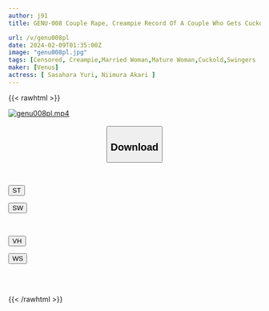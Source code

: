 ```yaml
---
author: j91
title: GENU-008 Couple Rape, Creampie Record Of A Couple Who Gets Cuckolded And Crazy

url: /v/genu008pl
date: 2024-02-09T01:35:00Z
image: "genu008pl.jpg"
tags: [Censored, Creampie,Married Woman,Mature Woman,Cuckold,Swingers	]
maker: [Venus]
actress: [ Sasahara Yuri, Niimura Akari ]
---
```



{{< rawhtml >}}

<div class="video" data-videoid="6xMXQD8ebOtlQv">
    <a href="javascript:;">
        <img src="/v/genu008pl/genu008pl.jpg" width="WIDTH" height="HEIGHT" alt="genu008pl.mp4" loading="lazy">
    </a>
</div>

<script type="text/javascript" src="https://j91.asia/asset/on-demand-st.js"></script>

<br>
  <link rel="stylesheet" href="https://j91.asia/asset/bs5.css">
  
  <center>
  <button class="btn btn-primary" type="button" data-bs-toggle="collapse" data-bs-target=".multi-collapse" aria-expanded="false" aria-controls="multiCollapseExample1 multiCollapseExample2"><h2>Download</h2></button></center>
</p>
<div class="row">
  <div class="col">
    <div class="collapse multi-collapse" id="multiCollapseExample1">
      <div class="card card-body">
	      	      <br>
<div class="buttons">  
<p><a href="https://streamtape.to/v/6xMXQD8ebOtlQv" target="_blank"><button class="btn-hover color-3"><i class="fa fa-download"></i> ST</button></a></p>
<p><a href="https://flaswish.com/ba2x51gbcjo0" target="_blank"><button class="btn-hover color-2"><i class="fa fa-download"></i> SW</button></a></p></div>
    </div>
  </div>
</div>
  <div class="col">
    <div class="collapse multi-collapse" id="multiCollapseExample2">
      <div class="card card-body">
	      <br>
<div class="buttons">
<p><a href="javascript:;" target="_blank"><button class="btn-hover color-9"><i class="fa fa-download"></i> VH</button></a></p>
<p><a href="javascript:;" target="_blank"><button class="btn-hover color-8"><i class="fa fa-download"></i> WS</button></a></p></div>
<br><br>
      </div>
    </div>
  </div>
</div>

{{< /rawhtml >}}
